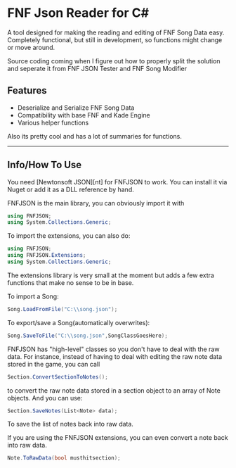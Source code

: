 # FNF Json Reader for C#

A tool designed for making the reading and editing of FNF Song Data easy. Completely functional, but still in development, so functions might change or move around.

Source coding coming when I figure out how to properly split the solution and seperate it from FNF JSON Tester and FNF Song Modifier

## Features
- Deserialize and Serialize FNF Song Data
- Compatibility with base FNF and Kade Engine
- Various helper functions

Also its pretty cool and has a lot of summaries for functions.
***
## Info/How To Use
You need [Newtonsoft JSON][nt] for FNFJSON to work. You can install it via Nuget or add it as a DLL reference by hand.

FNFJSON is the main library, you can obviously import it with
```cs
using FNFJSON;
using System.Collections.Generic;
```
To import the extensions, you can also do:
```cs
using FNFJSON;
using FNFJSON.Extensions;
using System.Collections.Generic;
```
The extensions library is very small at the moment but adds a few extra functions that make no sense to be in base.

To import a Song:
```cs
Song.LoadFromFile("C:\\song.json");
```

To export/save a Song(automatically overwrites):
```cs
Song.SaveToFile("C:\\song.json",SongClassGoesHere);
```

FNFJSON has "high-level" classes so you don't have to deal with the raw data. For instance, instead of having to deal with editing the raw note data stored in the game, you can call
```cs
Section.ConvertSectionToNotes();
```
to convert the raw note data stored in a section object to an array of Note objects.
And you can use:
```cs
Section.SaveNotes(List<Note> data);
```
To save the list of notes back into raw data.

If you are using the FNFJSON extensions, you can even convert a note back into raw data.
```cs
Note.ToRawData(bool musthitsection);
```
